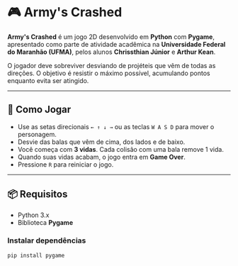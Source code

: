# 🎮 Army's Crashed

**Army's Crashed** é um jogo 2D desenvolvido em **Python** com **Pygame**, apresentado como parte de atividade acadêmica na **Universidade Federal do Maranhão (UFMA)**, pelos alunos **Chrissthian Júnior** e **Arthur Kean**.

O jogador deve sobreviver desviando de projéteis que vêm de todas as direções. O objetivo é resistir o máximo possível, acumulando pontos enquanto evita ser atingido.

---

## 🚀 Como Jogar

- Use as setas direcionais `← ↑ ↓ →` ou as teclas `W A S D` para mover o personagem.
- Desvie das balas que vêm de cima, dos lados e de baixo.
- Você começa com **3 vidas**. Cada colisão com uma bala remove 1 vida.
- Quando suas vidas acabam, o jogo entra em **Game Over**.
- Pressione `R` para reiniciar o jogo.

---

## 📦 Requisitos

- Python 3.x  
- Biblioteca **Pygame**

### Instalar dependências

```bash
pip install pygame
